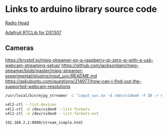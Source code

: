 # Links to arduino library source code

[Radio Head](https://github.com/adafruit/RadioHead/blob/46ac392cc1a0e0d81ba3c4e4489e7d6b13795065/RH_ASK.h)

[Adafruit RTCLib for DS1307](https://github.com/adafruit/RTClib/blob/master/examples/ds1307/ds1307.ino)


## Cameras
https://krystof.io/mjpg-streamer-on-a-raspberry-pi-zero-w-with-a-usb-webcam-streaming-setup/
https://github.com/jacksonliam/mjpg-streamer/blob/master/mjpg-streamer-experimental/plugins/input_uvc/README.md
https://askubuntu.com/questions/214977/how-can-i-find-out-the-supported-webcam-resolutions

```bash
/usr/local/bin/mjpg_streamer -i "input_uvc.so -d /dev/video0 -f 30 -r 640x480" -o "output_http.so -p 8080 -w usr/local/bin/share.mjpg-streamer/www"

v4l2-ctl --list-devices
v4l2-ctl -d /dev/video0 --list-formats
v4l2-ctl -d /dev/video0 --list-formats-ext

192.168.2.2:8080/stream_simple.html

```